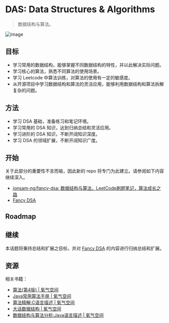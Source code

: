 # DAS: Data Structures & Algorithms

> 数据结构与算法。

![image](https://cdn.staticaly.com/gh/jonsam-ng/image-hosting@master/2022/image.2bfuvnqxdqtc.webp)

## 目标

- 学习常用的数据结构，能够掌握不同数据结构的特性，并以此解决实际问题。
- 学习核心的算法，熟悉不同算法的使用场景。
- 学习 Leetcode 中算法训练，对算法的使用有一定的敏感度。
- 从开源项目中学习数据结构和算法的灵活应用，能够利用数据结构和算法拆解复杂的问题。

## 方法

- 学习 DSA 基础，准备练习和笔记环境。
- 学习常用的 DSA 知识，达到归纳总结和灵活应用。
- 学习进阶的 DSA 知识，不断开阔知识深度。
- 学习 DSA 的领域扩展，不断开阔知识广度。

## 开始

关于此部分的重要性不言而喻，因此新的 repo 将专门为此建立。请参阅如下内容继续深入。

- [jonsam-ng/fancy-dsa: 数据结构与算法，LeetCode刷题笔记，算法成长之路](https://github.com/jonsam-ng/fancy-dsa)
- [Fancy DSA](https://dsa.jonsam.site/)

## Roadmap

<XMindViewer src='/mind/数据结构与算法.xmind' />

## 继续

本话题将秉持总结和扩展之目标，并对 [Fancy DSA](https://dsa.jonsam.site/) 的内容进行归纳总结和扩展。

## 资源

相关书籍：

- [算法(第4版) | 氧气空间](https://ox.jonsam.site/book/0df928/)
- [Java常用算法手册 | 氧气空间](https://ox.jonsam.site/book/4fb523/)
- [算法精解:C语言描述 | 氧气空间](https://ox.jonsam.site/book/5d42a0/)
- [大话数据结构 | 氧气空间](https://ox.jonsam.site/book/a92694/)
- [数据结构与算法分析:Java语言描述 | 氧气空间](https://ox.jonsam.site/book/0eafbe/)
